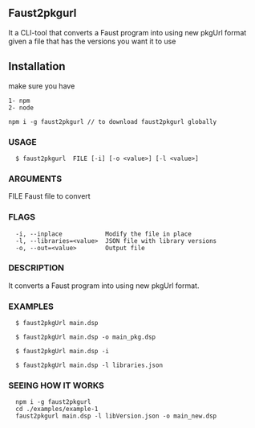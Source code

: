 ## Faust2pkgurl


It a CLI-tool that converts a Faust program into using new pkgUrl format given a file that has 
the versions you want it to use

## Installation


make sure you have

```
1- npm
2- node 

```

```
npm i -g faust2pkgurl // to download faust2pkgurl globally
```


### USAGE

```
  $ faust2pkgurl  FILE [-i] [-o <value>] [-l <value>]
```

### ARGUMENTS
  FILE  Faust file to convert

### FLAGS
```
  -i, --inplace            Modify the file in place
  -l, --libraries=<value>  JSON file with library versions
  -o, --out=<value>        Output file
```

### DESCRIPTION
  It converts a Faust program into using new pkgUrl format.

### EXAMPLES

```
  $ faust2pkgUrl main.dsp

  $ faust2pkgUrl main.dsp -o main_pkg.dsp

  $ faust2pkgUrl main.dsp -i

  $ faust2pkgUrl main.dsp -l libraries.json
```
### SEEING HOW IT WORKS

```
  npm i -g faust2pkgurl
  cd ./examples/example-1
  faust2pkgurl main.dsp -l libVersion.json -o main_new.dsp
```